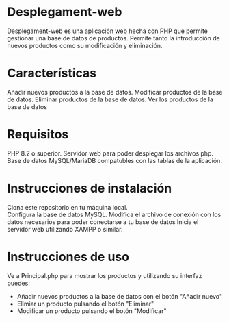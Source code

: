 # Desplegament-web
Desplegament-web es una aplicación web hecha con PHP que permite gestionar una base de datos de productos. Permite tanto la introducción de nuevos productos como su modificación y eliminación.

# Características
  Añadir nuevos productos a la base de datos.
  Modificar productos de la base de datos.
  Eliminar productos de la base de datos.
  Ver los productos de la base de datos
# Requisitos
  PHP 8.2 o superior.
  Servidor web para poder desplegar los archivos php.
  Base de datos MySQL/MariaDB compatubles con las tablas de la aplicación.
# Instrucciones de instalación
  Clona este repositorio en tu máquina local.  
  Configura la base de datos MySQL.
  Modifica el archivo de conexión con los datos necesarios para poder conectarse a tu base de datos
  Inicia el servidor web utilizando XAMPP o similar.
# Instrucciones de uso
Ve a Principal.php para mostrar los productos y utilizando su interfaz puedes:
  - Añadir nuevos productos a la base de datos con el botón "Añadir nuevo"
  - Elimiar un producto pulsando el botón "Eliminar"
  - Modificar un producto pulsando el botón "Modificar"
